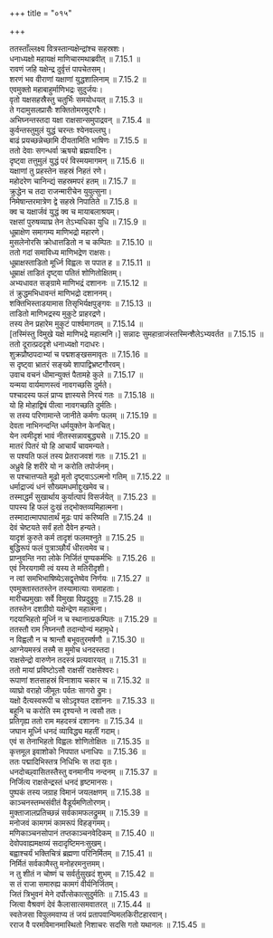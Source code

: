 +++
title = "०१५"

+++


  
ततस्ताँल्लक्ष्य वित्रस्तान्यक्षेन्द्रांश्च सहस्रशः।  
धनाध्यक्षो महायक्षं माणिचारमथाब्रवीत् ॥ 7.15.1 ॥   
रावणं जहि यक्षेन्द्र दुर्वृत्तं पापचेतसम्।  
शरणं भव वीराणां यक्षाणां युद्धशालिनाम् ॥ 7.15.2 ॥   
एवमुक्तो महाबाहुर्माणिभद्रः सुदुर्जयः।  
वृतो यक्षसहस्रैस्तु चतुर्भिः समयोधयत् ॥ 7.15.3 ॥   
ते गदामुसलप्रासैः शक्तितोमरमुद्गरैः।  
अभिघ्नन्तस्तदा यक्षा राक्षसान्समुपाद्रवन् ॥ 7.15.4 ॥   
कुर्वन्तस्तुमुलं युद्धं चरन्तः श्येनवल्लघु।  
बाढं प्रयच्छन्नेच्छामि दीयतामिति भाषिणः ॥ 7.15.5 ॥   
ततो देवाः सगन्धर्वा ऋषयो ब्रह्मवादिनः।  
दृष्ट्वा तत्तुमुलं युद्धं परं विस्मयमागमन् ॥ 7.15.6 ॥   
यक्षाणां तु प्रहस्तेन सहस्रं निहतं रणे।  
महोदरेण चानिन्द्यं सहस्रमपरं हतम् ॥ 7.15.7 ॥   
क्रुद्धेन च तदा राजन्मारीचेन युयुत्सुना।  
निमेषान्तरमात्रेण द्वे सहस्रे निपातिते ॥ 7.15.8 ॥   
क्व च यक्षार्जवं युद्धं क्व च मायाबलाश्रयम्।  
रक्षसां पुरुषव्याघ्र तेन तेऽभ्यधिका युधि ॥ 7.15.9 ॥   
धूम्राक्षेण समागम्य माणिभद्रो महारणे।  
मुसलेनोरसि क्रोधात्तडितो न च कम्पितः ॥ 7.15.10 ॥   
ततो गदां समाविध्य माणिभद्रेण राक्षसः।  
धूम्राक्षस्ताडितो मूर्ध्नि विह्वलः स पपात ह ॥ 7.15.11 ॥   
धूम्राक्षं ताडितं दृष्ट्वा पतितं शोणितोक्षितम्।  
अभ्यधावत सङ्ग्रामे माणिभद्रं दशाननः ॥ 7.15.12 ॥   
तं क्रुद्धमभिधावन्तं माणिभद्रो दशाननम्।  
शक्तिभिस्ताडयामास तिसृभिर्यक्षपुङ्गवः ॥ 7.15.13 ॥   
ताडितो माणिभद्रस्य मुकुटे प्राहरद्रणे।  
तस्य तेन प्रहारेम मुकुटं पार्श्वमागतम् ॥ 7.15.14 ॥   
[तस्मिंस्तु विमुखे यक्षे माणिभद्रे महात्मनि।] सन्नादः सुमहान्राजंस्तस्मिन्शैलेऽभ्यवर्तत ॥ 7.15.15 ॥   
ततो दूरात्प्रददृशे धनाध्यक्षो गदाधरः।  
शुक्रप्रौष्ठपदाभ्यां च पद्मशङ्खसमावृतः ॥ 7.15.16 ॥   
स दृष्ट्वा भ्रातरं सङ्ख्ये शापाद्विभ्रष्टगौरवम्।  
उवाच वचनं धीमान्युक्तं पैतामहे कुले ॥ 7.15.17 ॥   
यन्मया वार्यमाणस्त्वं नावगच्छसि दुर्मते।  
पश्चादस्य फलं प्राप्य ज्ञास्यसे निरयं गतः ॥ 7.15.18 ॥   
यो हि मोहाद्विषं पीत्वा नावगच्छति दुर्मतिः।  
स तस्य परिणामान्ते जानीते कर्मणः फलम् ॥ 7.15.19 ॥   
देवता नाभिनन्दन्ति धर्मयुक्तेन केनचित्।  
येन त्वमीदृशं भावं नीतस्सन्नावबुद्ध्यसे ॥ 7.15.20 ॥   
मातरं पितरं यो हि आचार्यं चावमन्यते।  
स पश्यति फलं तस्य प्रेतराजवशं गतः ॥ 7.15.21 ॥   
अध्रुवे हि शरीरे यो न करोति तपोर्जनम्।  
स पश्चात्तप्यते मूढो मृतो दृष्ट्वाऽऽत्मनो गतिम् ॥ 7.15.22 ॥   
धर्माद्राज्यं धनं सौख्यमधर्माद्दुःखमेव च।  
तस्माद्धर्मं सुखार्थाय कुर्यात्पापं विसर्जयेत् ॥ 7.15.23 ॥   
पापस्य हि फलं दुःखं तद्भोक्तव्यमिहात्मना।  
तस्मादात्मापघातार्थं मूढः पापं करिष्यति ॥ 7.15.24 ॥   
देवं चेष्टयते सर्वं हतो दैवेन हन्यते।  
यादृशं कुरुते कर्म तादृशं फलमश्नुते ॥ 7.15.25 ॥   
बुद्धिरूपं फलं पुत्राञ्छौर्यं धीरत्वमेव च।  
प्राप्नुवन्ति नरा लोके निर्जितं पुण्यकर्मभिः ॥ 7.15.26 ॥   
एवं निरयगामी त्वं यस्य ते मतिरीदृशी।  
न त्वां समभिभाषिष्येऽसद्वृत्तेष्वेव निर्णयः ॥ 7.15.27 ॥   
एवमुक्तास्ततस्तेन तस्यामात्याः समाहताः।  
मारीचप्रमुखाः सर्वे विमुखा विप्रदुद्रुवुः ॥ 7.15.28 ॥   
ततस्तेन दशग्रीवो यक्षेन्द्रेण महात्मना।  
गदयाभिहतो मूर्ध्नि न च स्थानात्प्रकम्पितः ॥ 7.15.29 ॥   
ततस्तौ राम निघ्नन्तौ तदान्योन्यं महामृधे।  
न विह्वलौ न च श्रान्तौ बभूवतुरमर्षणौ ॥ 7.15.30 ॥   
आग्नेयमस्त्रं तस्मै स मुमोच धनदस्तदा।  
राक्षसेन्द्रो वारुणेन तदस्त्रं प्रत्यवारयत् ॥ 7.15.31 ॥   
ततो मायां प्रविष्टोऽसौ राक्षसीं राक्षसेश्वरः।  
रूपाणां शतसाहस्रं विनाशाय चकार च ॥ 7.15.32 ॥   
व्याघ्रो वराहो जीमूतः पर्वतः सागरो द्रुमः।  
यक्षो दैत्यस्वरूपी च सोऽदृश्यत दशाननः ॥ 7.15.33 ॥   
बहूनि च करोति स्म दृश्यन्ते न त्वसौ ततः।  
प्रतिगृह्य ततो राम महदस्त्रं दशाननः ॥ 7.15.34 ॥   
जघान मूर्ध्नि धनदं व्याविद्ध्य महतीं गदाम्।  
एवं स तेनाभिहतो विह्वलः शोणितोक्षितः ॥ 7.15.35 ॥   
कृत्तमूल इवाशोको निपपात धनाधिपः ॥ 7.15.36 ॥   
ततः पद्मादिभिस्तत्र निधिभिः स तदा वृतः।  
धनदोच्छ्वासितस्तैस्तु वनमानीय नन्दनम् ॥ 7.15.37 ॥   
निर्जित्य राक्षसेन्द्रस्तं धनदं हृष्टमानसः।  
पुष्पकं तस्य जग्राह विमानं जयलक्षणम् ॥ 7.15.38 ॥   
काञ्चनस्तम्भसंवीतं वैडूर्यमणितोरणम्।  
मुक्ताजालप्रतिच्छन्नं सर्वकामफलद्रुमम् ॥ 7.15.39 ॥   
मनोजवं कामगमं कामरूपं विहङ्गमम्।  
मणिकाञ्चनसोपानं तप्तकाञ्चनवेदिकम् ॥ 7.15.40 ॥   
देवोपवाह्यमक्षय्यं सदादृष्टिमनःसुखम्।  
बह्वाश्चर्यं भक्तिचित्रं ब्रह्मणा परिनिर्मितम् ॥ 7.15.41 ॥   
निर्मितं सर्वकामैस्तु मनोहरमनुत्तमम्।  
न तु शीतं न चोष्णं च सर्वर्तुसुखदं शुभम् ॥ 7.15.42 ॥   
स तं राजा समारुह्य कामगं वीर्यनिर्जितम्।  
जितं त्रिभुवनं मेने दर्पोत्सेकात्सुदुर्मतिः ॥ 7.15.43 ॥   
जित्वा वैश्रवणं देवं कैलासात्समवातरत् ॥ 7.15.44 ॥   
स्वतेजसा विपुलमवाप्य तं जयं प्रतापवान्विमलकिरीटहारवान्।  
रराज वै परमविमानमास्थितो निशाचरः सदसि गतो यथानलः ॥ 7.15.45 ॥   
